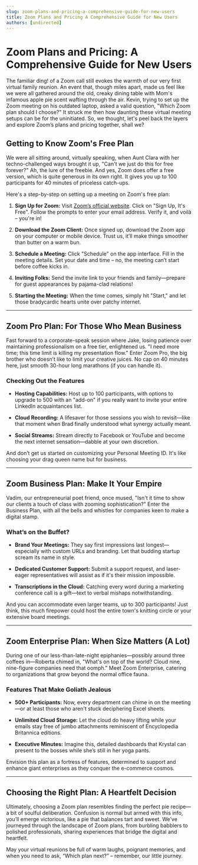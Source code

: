 ```yaml
---
slug: zoom-plans-and-pricing-a-comprehensive-guide-for-new-users
title: Zoom Plans and Pricing A Comprehensive Guide for New Users
authors: [undirected]
---
```



# Zoom Plans and Pricing: A Comprehensive Guide for New Users

The familiar ding! of a Zoom call still evokes the warmth of our very first virtual family reunion. An event that, though miles apart, made us feel like we were all gathered around the old, creaky dining table with Mom's infamous apple pie scent wafting through the air. Kevin, trying to set up the Zoom meeting on his outdated laptop, asked a valid question, "Which Zoom plan should I choose?" It struck me then how daunting these virtual meeting setups can be for the uninitiated. So, we thought, let's peel back the layers and explore Zoom’s plans and pricing together, shall we?

## Getting to Know Zoom's Free Plan

We were all sitting around, virtually speaking, when Aunt Clara with her techno-challenged ways brought it up, "Can't we just do this for free forever?" Ah, the lure of the freebie. And yes, Zoom does offer a free version, which is quite generous in its own right. It gives you up to 100 participants for 40 minutes of priceless catch-ups. 

Here's a step-by-step on setting up a meeting on Zoom's free plan:

1. **Sign Up for Zoom:** 
   Visit [Zoom’s official website](https://zoom.us/). Click on "Sign Up, It's Free". Follow the prompts to enter your email address. Verify it, and voilà – you're in!

2. **Download the Zoom Client:**
   Once signed up, download the Zoom app on your computer or mobile device. Trust us, it’ll make things smoother than butter on a warm bun.

3. **Schedule a Meeting:**
   Click "Schedule" on the app interface. Fill in the meeting details. Set your date and time – no, the meeting can’t start before coffee kicks in.

4. **Inviting Folks:**
   Send the invite link to your friends and family—prepare for guest appearances by pajama-clad relations!

5. **Starting the Meeting:**
   When the time comes, simply hit "Start," and let those bradycardic hearts unite over patchy internet.

---

## Zoom Pro Plan: For Those Who Mean Business

Fast forward to a corporate-speak session where Jake, losing patience over maintaining professionalism on a free tier, enlightened us. "I need more time; this time limit is killing my presentation flow." Enter Zoom Pro, the big brother who doesn’t like to limit your creative juices. No cap on 40 minutes here, just smooth 30-hour long marathons (if you can handle it).

### Checking Out the Features

- **Hosting Capabilities:**
  Host up to 100 participants, with options to upgrade to 500 with an "add-on" if you really want to invite your entire LinkedIn acquaintances list.

- **Cloud Recording:** 
  A lifesaver for those sessions you wish to revisit—like that moment when Brad finally understood what synergy actually meant.

- **Social Streams:** 
  Stream directly to Facebook or YouTube and become the next internet sensation—dabble at your own discretion.

And don’t get us started on customizing your Personal Meeting ID. It's like choosing your drag queen name but for business.

---

## Zoom Business Plan: Make It Your Empire

Vadim, our entrepreneurial poet friend, once mused, "Isn't it time to show our clients a touch of class with zooming sophistication?" Enter the Business Plan, with all the bells and whistles for companies keen to make a digital stamp.

### What’s on the Buffet?

- **Brand Your Meetings:** 
  They say first impressions last longest—especially with custom URLs and branding. Let that budding startup scream its name in style.

- **Dedicated Customer Support:**
  Submit a support request, and laser-eager representatives will assist as if it's their mission impossible.

- **Transcriptions in the Cloud:** 
  Catching every word during a marketing conference call is a gift—text to verbal mishaps notwithstanding.

And you can accommodate even larger teams, up to 300 participants! Just think, this much firepower could host the entire town's knitting circle or your extensive board meetings.

---

## Zoom Enterprise Plan: When Size Matters (A Lot)

During one of our less-than-late-night epiphanies—possibly around three coffees in—Roberta chimed in, "What's on top of the world? Cloud nine, nine-figure companies need that oomph." Meet Zoom Enterprise, catering to organizations that grow beyond the normal office fauna.

### Features That Make Goliath Jealous

- **500+ Participants:** 
  Now, every department can chime in on the meeting—or at least those who aren't stuck deciphering Excel sheets.

- **Unlimited Cloud Storage:** 
  Let the cloud do heavy lifting while your emails stay free of jumbo attachments reminiscent of Encyclopedia Britannica editions.

- **Executive Minutes:** 
  Imagine this, detailed dashboards that Krystal can present to the bosses while she’s still in her yoga pants.

Envision this plan as a fortress of features, determined to support and enhance giant enterprises as they conquer the e-commerce cosmos.

---

## Choosing the Right Plan: A Heartfelt Decision

Ultimately, choosing a Zoom plan resembles finding the perfect pie recipe—a bit of soulful deliberation. Confusion is normal but armed with this info, you’ll emerge victorious, like a pie that balances tart and sweet. We've journeyed through the landscape of Zoom plans, from burbling babblers to polished professionals, sharing experiences that bridge the digital and heartfelt. 

May your virtual reunions be full of warm laughs, poignant memories, and when you need to ask, “Which plan next?” – remember, our little journey.